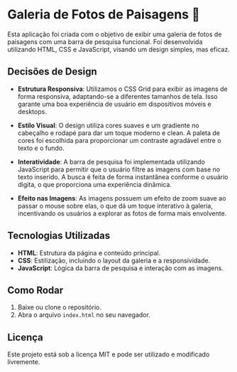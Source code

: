 # Galeria de Fotos de Paisagens 🌄

Esta aplicação foi criada com o objetivo de exibir uma galeria de fotos de paisagens com uma barra de pesquisa funcional. Foi desenvolvida utilizando HTML, CSS e JavaScript, visando um design simples, mas eficaz.

## Decisões de Design

- **Estrutura Responsiva**: Utilizamos o CSS Grid para exibir as imagens de forma responsiva, adaptando-se a diferentes tamanhos de tela. Isso garante uma boa experiência de usuário em dispositivos móveis e desktops.
  
- **Estilo Visual**: O design utiliza cores suaves e um gradiente no cabeçalho e rodapé para dar um toque moderno e clean. A paleta de cores foi escolhida para proporcionar um contraste agradável entre o texto e o fundo.

- **Interatividade**: A barra de pesquisa foi implementada utilizando JavaScript para permitir que o usuário filtre as imagens com base no texto inserido. A busca é feita de forma instantânea conforme o usuário digita, o que proporciona uma experiência dinâmica.

- **Efeito nas Imagens**: As imagens possuem um efeito de zoom suave ao passar o mouse sobre elas, o que dá um toque interativo à galeria, incentivando os usuários a explorar as fotos de forma mais envolvente.

## Tecnologias Utilizadas

- **HTML**: Estrutura da página e conteúdo principal.
- **CSS**: Estilização, incluindo o layout da galeria e a responsividade.
- **JavaScript**: Lógica da barra de pesquisa e interação com as imagens.

## Como Rodar

1. Baixe ou clone o repositório.
2. Abra o arquivo `index.html` no seu navegador.

## Licença

Este projeto está sob a licença MIT e pode ser utilizado e modificado livremente.
